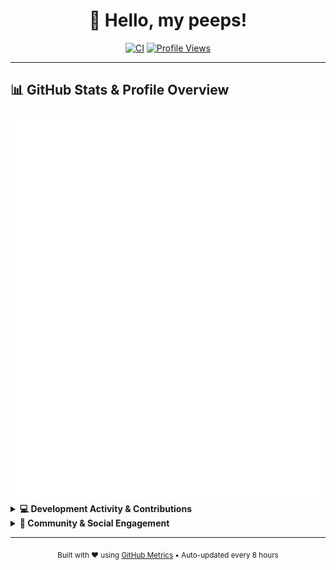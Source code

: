 <!-- Profile README for Kaj Kowalski -->

<div align="center">

# 👋 Hello, my peeps!

[![CI](https://github.com/kjanat/kjanat/actions/workflows/metrics.yml/badge.svg?branch=master)][CI: Metrics Workflow]
[![Profile Views](https://komarev.com/ghpvc/?username=kjanat&color=brightgreen&style=flat)][My Profile]

</div>

---

## 📊 GitHub Stats & Profile Overview

<div align="center">
  <img src="https://raw.githubusercontent.com/kjanat/kjanat/master/assets/images/readme/metrics-profile.svg" alt="Profile Overview" />
</div>

<details>
<summary><b>💻 Development Activity & Contributions</b></summary>

<div align="center">
  <img src="https://raw.githubusercontent.com/kjanat/kjanat/master/assets/images/readme/metrics-contributions.svg" alt="Contribution Activity" />
</div>

</details>

<details>
<summary><b>🌟 Community & Social Engagement</b></summary>

<div align="center">
  <img src="https://raw.githubusercontent.com/kjanat/kjanat/master/assets/images/readme/metrics-community.svg" alt="Community Metrics" />
</div>

</details>

<!--
<details>
<summary><b>🏔️ GitHub Skyline</b></summary>

<div align="center">
  <img src="https://raw.githubusercontent.com/kjanat/kjanat/master/assets/images/readme/skyline.svg" alt="GitHub Skyline" />
</div>

</details>
-->

---

<div align="center">
  <sub>Built with ❤️ using <a href="https://github.com/lowlighter/metrics">GitHub Metrics</a> • Auto-updated every 8 hours</sub>
</div>

<!-- Links -->
[My Profile]: https://github.com/kjanat
[CI: Metrics Workflow]: https://github.com/kjanat/kjanat/actions/workflows/metrics.yml
